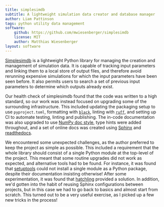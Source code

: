 ```yaml
---
title: simplesimdb
subtitle: A lightweight simulation data creator and database manager
author: Liam Pattinson
tags: python utility data management
software:
    github: https://github.com/mwiesenberger/simplesimdb
    license: MIT
    author: Matthias Wiesenberger
layout: software
---
```


[Simplesimdb][simplesimdb] is a lightweight Python library for managing the creation and
management of simulation data. It is capable of tracking input parameters and linking
them to a local store of output files, and therefore avoid rerunning expensive
simulations for which the input parameters have been seen before. It also permits users
to search a set of previous input parameters to determine which outputs already exist.

Our health check of simplesimdb found that the code was written to a high standard, so
our work was instead focused on upgrading some of the surrounding infrastructure. This
included updating the packaging setup to use `pyproject.toml`, formatting with
[`black`][black], linting with [`ruff`][ruff], and setting up CI to automate testing,
linting and publishing. The in-code documentation was also upgraded to use [NumPy doc
style][npdoc], type hints were added throughout, and a set of online docs was created
using [Sphinx][sphinx] and [readthedocs][rtd].

We encountered some unexpected challenges, as the author preferred to keep the project
as simple as possible. This included a requirement that the whole library should consist
of a single Python module at the top-level of the project. This meant that some routine
upgrades did not work as expected, and alternative tools had to be found. For instance,
it was found that [setuptools][setuptools] could not install a single module as a Python
package, despite their documentation insisting otherwise! After some experimentation, it
was found that [hatchling][hatchling] provided a solution. In addition, we'd gotten into
the habit of reusing Sphinx configurations between projects, but in this case we had to
go back to basics and almost start from scratch. This turned out to be a very useful
exercise, as I picked up a few new tricks in the process!

[simplesimdb]: https://github.com/mwiesenberger/simplesimdb
[black]: https://black.readthedocs.io/en/stable/index.html
[ruff]: https://docs.astral.sh/ruff/
[npdoc]: https://numpydoc.readthedocs.io/en/latest/format.html#docstring-standard
[sphinx]: https://www.sphinx-doc.org/en/master/index.html
[rtd]: https://about.readthedocs.com/
[setuptools]: https://setuptools.pypa.io/en/latest/setuptools.html
[hatchling]: https://hatch.pypa.io/1.9/config/build/#build-system
